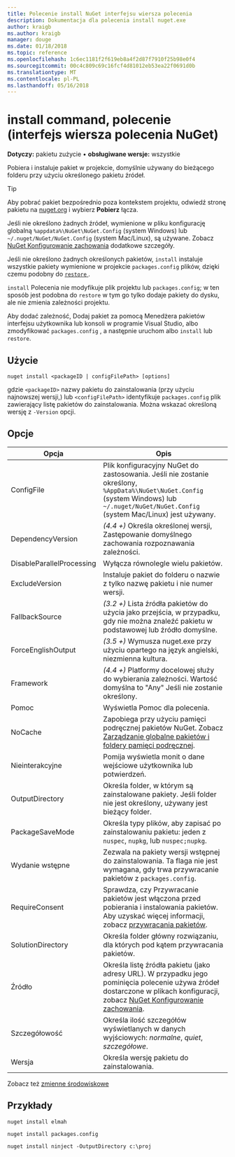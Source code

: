 ```yaml
---
title: Polecenie install NuGet interfejsu wiersza polecenia
description: Dokumentacja dla polecenia install nuget.exe
author: kraigb
ms.author: kraigb
manager: douge
ms.date: 01/18/2018
ms.topic: reference
ms.openlocfilehash: 1c6ec1181f2f619eb8a4f2d87f7910f25b98e0f4
ms.sourcegitcommit: 00c4c809c69c16fcf4d81012eb53ea22f0691d0b
ms.translationtype: MT
ms.contentlocale: pl-PL
ms.lasthandoff: 05/16/2018
---
```

# <a name="install-command-nuget-cli"></a>install command, polecenie (interfejs wiersza polecenia NuGet)

**Dotyczy:** pakietu zużycie &bullet; **obsługiwane wersje:** wszystkie

Pobiera i instaluje pakiet w projekcie, domyślnie używany do bieżącego folderu przy użyciu określonego pakietu źródeł.

> [!Tip]
> Aby pobrać pakiet bezpośrednio poza kontekstem projektu, odwiedź stronę pakietu na [nuget.org](https://www.nuget.org) i wybierz **Pobierz** łącza.

Jeśli nie określono żadnych źródeł, wymienione w pliku konfigurację globalną `%appdata%\NuGet\NuGet.Config` (system Windows) lub `~/.nuget/NuGet/NuGet.Config` (system Mac/Linux), są używane. Zobacz [NuGet Konfigurowanie zachowania](../consume-packages/configuring-nuget-behavior.md) dodatkowe szczegóły.

Jeśli nie określono żadnych określonych pakietów, `install` instaluje wszystkie pakiety wymienione w projekcie `packages.config` plików, dzięki czemu podobny do [ `restore` ](cli-ref-restore.md).

`install` Polecenia nie modyfikuje plik projektu lub `packages.config`; w ten sposób jest podobna do `restore` w tym go tylko dodaje pakiety do dysku, ale nie zmienia zależności projektu.

Aby dodać zależność, Dodaj pakiet za pomocą Menedżera pakietów interfejsu użytkownika lub konsoli w programie Visual Studio, albo zmodyfikować `packages.config` , a następnie uruchom albo `install` lub `restore`.

## <a name="usage"></a>Użycie

```cli
nuget install <packageID | configFilePath> [options]
```

gdzie `<packageID>` nazwy pakietu do zainstalowania (przy użyciu najnowszej wersji,) lub `<configFilePath>` identyfikuje `packages.config` plik zawierający listę pakietów do zainstalowania. Można wskazać określoną wersję z `-Version` opcji.

## <a name="options"></a>Opcje

| Opcja | Opis |
| --- | --- |
| ConfigFile | Plik konfiguracyjny NuGet do zastosowania. Jeśli nie zostanie określony, `%AppData%\NuGet\NuGet.Config` (system Windows) lub `~/.nuget/NuGet/NuGet.Config` (system Mac/Linux) jest używany.|
| DependencyVersion | *(4.4 +)*  Określa określonej wersji, Zastępowanie domyślnego zachowania rozpoznawania zależności. |
| DisableParallelProcessing | Wyłącza równolegle wielu pakietów. |
| ExcludeVersion | Instaluje pakiet do folderu o nazwie z tylko nazwę pakietu i nie numer wersji. |
| FallbackSource | *(3.2 +)*  Lista źródła pakietów do użycia jako przejścia, w przypadku, gdy nie można znaleźć pakietu w podstawowej lub źródło domyślne. |
| ForceEnglishOutput | *(3.5 +)* Wymusza nuget.exe przy użyciu opartego na język angielski, niezmienna kultura. |
| Framework | *(4.4 +)*  Platformy docelowej służy do wybierania zależności. Wartość domyślna to "Any" Jeśli nie zostanie określony. |
| Pomoc | Wyświetla Pomoc dla polecenia. |
| NoCache | Zapobiega przy użyciu pamięci podręcznej pakietów NuGet. Zobacz [Zarządzanie globalne pakietów i foldery pamięci podręcznej](../consume-packages/managing-the-global-packages-and-cache-folders.md). |
| Nieinterakcyjne | Pomija wyświetla monit o dane wejściowe użytkownika lub potwierdzeń. |
| OutputDirectory | Określa folder, w którym są zainstalowane pakiety. Jeśli folder nie jest określony, używany jest bieżący folder. |
| PackageSaveMode | Określa typy plików, aby zapisać po zainstalowaniu pakietu: jeden z `nuspec`, `nupkg`, lub `nuspec;nupkg`. |
| Wydanie wstępne | Zezwala na pakiety wersji wstępnej do zainstalowania. Ta flaga nie jest wymagana, gdy trwa przywracanie pakietów z `packages.config`. |
| RequireConsent | Sprawdza, czy Przywracanie pakietów jest włączona przed pobierania i instalowania pakietów. Aby uzyskać więcej informacji, zobacz [przywracania pakietów](../consume-packages/package-restore.md). |
| SolutionDirectory | Określa folder główny rozwiązaniu, dla których pod kątem przywracania pakietów. |
| Źródło | Określa listę źródła pakietu (jako adresy URL). W przypadku jego pominięcia polecenie używa źródeł dostarczone w plikach konfiguracji, zobacz [NuGet Konfigurowanie zachowania](../consume-packages/configuring-nuget-behavior.md). |
| Szczegółowość | Określa ilość szczegółów wyświetlanych w danych wyjściowych: *normalne*, *quiet*, *szczegółowe*. |
| Wersja | Określa wersję pakietu do zainstalowania. |

Zobacz też [zmienne środowiskowe](cli-ref-environment-variables.md)

## <a name="examples"></a>Przykłady

```cli
nuget install elmah

nuget install packages.config

nuget install ninject -OutputDirectory c:\proj
```
